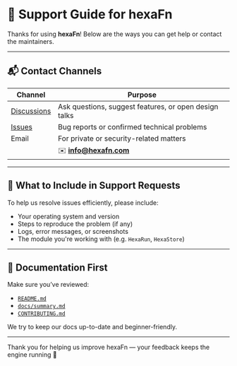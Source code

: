 # 🙋 Support Guide for hexaFn

Thanks for using **hexaFn**! Below are the ways you can get help or contact the maintainers.

---

## 📬 Contact Channels

| Channel         | Purpose                                  |
|----------------|-------------------------------------------|
| [Discussions](https://github.com/hTuneSys/hexaFn/discussions) | Ask questions, suggest features, or open design talks |
| [Issues](https://github.com/hTuneSys/hexaFn/issues)         | Bug reports or confirmed technical problems             |
| Email           | For private or security-related matters   |
|                 | ✉️ **info@hexafn.com**                    |

---

## 🔧 What to Include in Support Requests

To help us resolve issues efficiently, please include:
- Your operating system and version
- Steps to reproduce the problem (if any)
- Logs, error messages, or screenshots
- The module you're working with (e.g. `HexaRun`, `HexaStore`)

---

## 📄 Documentation First

Make sure you’ve reviewed:
- [`README.md`](./README.md)
- [`docs/summary.md`](./docs/summary.md)
- [`CONTRIBUTING.md`](./.github/CONTRIBUTING.md)

We try to keep our docs up-to-date and beginner-friendly.

---

Thank you for helping us improve hexaFn — your feedback keeps the engine running 🚀
